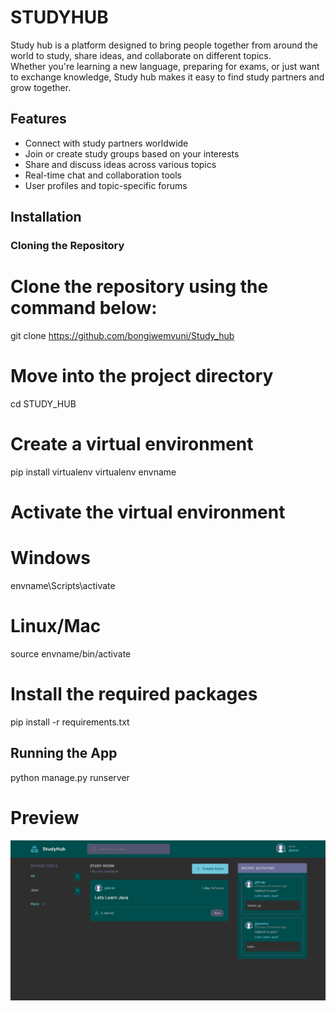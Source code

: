# STUDYHUB

Study hub is a platform designed to bring people together from around the world to study, share ideas, and collaborate on different topics.  
Whether you're learning a new language, preparing for exams, or just want to exchange knowledge, Study hub makes it easy to find study partners and grow together.

## Features
- Connect with study partners worldwide
- Join or create study groups based on your interests
- Share and discuss ideas across various topics
- Real-time chat and collaboration tools
- User profiles and topic-specific forums

## Installation

### Cloning the Repository

# Clone the repository using the command below:
git clone https://github.com/bongiwemvuni/Study_hub

# Move into the project directory
cd STUDY_HUB

# Create a virtual environment
pip install virtualenv
virtualenv envname

# Activate the virtual environment
# Windows
envname\Scripts\activate
# Linux/Mac
source envname/bin/activate

# Install the required packages
pip install -r requirements.txt

## Running the App
python manage.py runserver


# Preview 
![StudyHub Screenshot](static/images/studyhub_homepage.png)
 



